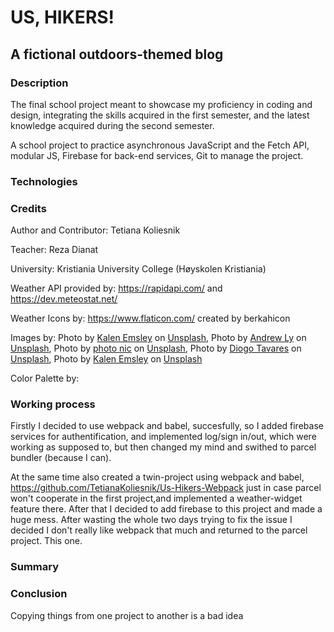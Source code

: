 # US, HIKERS!
## A fictional outdoors-themed blog

### Description
The final school project meant to showcase my proficiency in coding and design, integrating 
the skills acquired in the first semester, and the latest knowledge acquired during the 
second semester. 

A school project to practice asynchronous JavaScript and the Fetch API, modular JS, Firebase for back-end services, Git to manage the project.

### Technologies


### Credits
Author and Contributor: Tetiana Koliesnik

Teacher: Reza Dianat

University: Kristiania University College (Høyskolen Kristiania)

Weather API provided by: https://rapidapi.com/ and https://dev.meteostat.net/

Weather Icons by: https://www.flaticon.com/ created by berkahicon

Images by: Photo by [Kalen Emsley](https://unsplash.com/@kalenemsley) on [Unsplash](https://unsplash.com/photos/woman-walking-on-pathway-on-top-of-hill-at-golden-hour-7bwQXzbF6KE),
Photo by [Andrew Ly](https://unsplash.com/@nineteen) on [Unsplash](https://unsplash.com/photos/two-gray-and-orange-backpacks-on-gray-rocks-at-daytime-bQl2kRQyUE8),
Photo by [photo nic](https://unsplash.com/@chiro) on [Unsplash](https://unsplash.com/photos/silhouette-photo-of-three-person-near-tall-trees-xOigCUcFdA8),
Photo by [Diogo Tavares](https://unsplash.com/@diogotavares) on [Unsplash](https://unsplash.com/photos/several-mountain-climbers-on-cliff-of-rock-mountain-at-daytime-rcngqAAfYK0),
Photo by [Kalen Emsley](https://unsplash.com/@kalenemsley) on [Unsplash](https://unsplash.com/photos/aerial-photography-of-mountain-bridge-fUNTOGILNa0)


Color Palette by:

### Working process
Firstly I decided to use webpack and babel, succesfully, so I added firebase services for authentification, and implemented log/sign in/out, which were working as supposed to, 
but then changed my mind and swithed to parcel bundler (because I can). 

At the same time also created a twin-project using webpack and babel, https://github.com/TetianaKoliesnik/Us-Hikers-Webpack just in case parcel won't cooperate in the first project,and implemented a weather-widget feature there. 
After that I decided to add firebase to this project and made a huge mess. After wasting the whole two days trying to fix the issue I decided I don't really like webpack that much and returned to the parcel project. This one.
### Summary

### Conclusion
Copying things from one project to another is a bad idea

